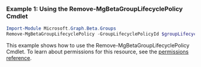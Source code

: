 ### Example 1: Using the Remove-MgBetaGroupLifecyclePolicy Cmdlet
```powershell
Import-Module Microsoft.Graph.Beta.Groups
Remove-MgBetaGroupLifecyclePolicy -GroupLifecyclePolicyId $groupLifecyclePolicyId
```
This example shows how to use the Remove-MgBetaGroupLifecyclePolicy Cmdlet.
To learn about permissions for this resource, see the [permissions reference](/graph/permissions-reference).

